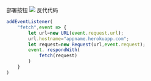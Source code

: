 部署按钮
[![](https://www.herokucdn.com/deploy/button.png)](https://heroku.com/deploy?template=https://github.com/seerdfttyuiop/share32.git)
反代代码
```js
addEventListener(
    "fetch",event => {
        let url=new URL(event.request.url);
        url.hostname="appname.herokuapp.com";
        let request=new Request(url,event.request);
        event. respondWith(
            fetch(request)
        )
    }
)
```
